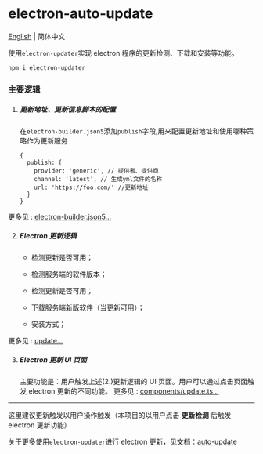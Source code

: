 # electron-auto-update

[English](README.md) | 简体中文

使用`electron-updater`实现 electron 程序的更新检测、下载和安装等功能。

```sh
npm i electron-updater
```

### 主要逻辑

1. ##### 更新地址、更新信息脚本的配置

   在`electron-builder.json5`添加`publish`字段,用来配置更新地址和使用哪种策略作为更新服务

   ```json5
   {
     publish: {
       provider: 'generic', // 提供者、提供商
       channel: 'latest', // 生成yml文件的名称
       url: 'https://foo.com/' //更新地址
     }
   }
   ```

更多见 : [electron-builder.json5...](xxx)

2. ##### Electron 更新逻辑

   - 检测更新是否可用；

   - 检测服务端的软件版本；

   - 检测更新是否可用；

   - 下载服务端新版软件（当更新可用）；
   - 安装方式；

更多见 : [update...](https://github.com/electron-vite/electron-vite-react/blob/main/electron/main/update.ts)

3. ##### Electron 更新 UI 页面

   主要功能是：用户触发上述(2.)更新逻辑的 UI 页面。用户可以通过点击页面触发 electron 更新的不同功能。
   更多见 : [components/update.ts...](https://github.com/electron-vite/electron-vite-react/tree/main/src/components/update/index.tsx)

---

这里建议更新触发以用户操作触发（本项目的以用户点击 **更新检测** 后触发 electron 更新功能）

关于更多使用`electron-updater`进行 electron 更新，见文档：[auto-update](https://www.electron.build/.html)
